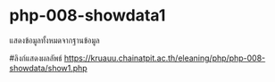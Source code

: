 # php-008-showdata1
แสดงข้อมูลทั้งหมดจากฐานข้อมูล

#ลิงก์แสดงผลลัพธ์
https://kruauu.chainatpit.ac.th/eleaning/php/php-008-showdata/show1.php
